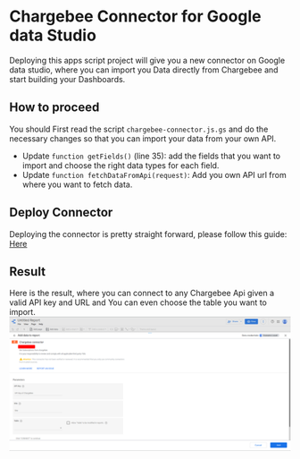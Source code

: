# Chargebee Connector for Google data Studio

Deploying this apps script project will give you a new connector on Google data studio, where you can import you Data directly from Chargebee and start building your Dashboards. 

## How to proceed

You should First read the script `chargebee-connector.js.gs` and do the necessary changes so that you can import your data from your own API.

 - Update `function getFields()` (line 35): add the fields that you want to import and choose the right data types for each field. 
 - Update `function fetchDataFromApi(request)`: Add you own API url from where you want to fetch data. 

 ## Deploy Connector

 Deploying the connector is pretty straight forward, please follow this guide: [Here](https://developers.google.com/datastudio/connector/deploy)

## Result
Here is the result, where you can connect to any Chargebee Api given a valid API key and URL and You can even choose the table you want to import.
![alt text](images/Connector-deployed.png)
